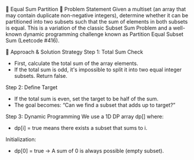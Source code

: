 🧩 Equal Sum Partition
📌 Problem Statement
Given a multiset (an array that may contain duplicate non-negative integers), determine whether it can be partitioned into two subsets such that the sum of elements in both subsets is equal.
This is a variation of the classic Subset Sum Problem and a well-known dynamic programming challenge known as Partition Equal Subset Sum (Leetcode #416).

🧠 Approach & Solution Strategy
Step 1: Total Sum Check
- First, calculate the total sum of the array elements.
- If the total sum is odd, it's impossible to split it into two equal integer subsets. Return false.

Step 2: Define Target
- If the total sum is even, set the target to be half of the sum.
- The goal becomes: “Can we find a subset that adds up to target?”

Step 3: Dynamic Programming
We use a 1D DP array dp[] where:
- dp[i] = true means there exists a subset that sums to i.

Initialization:
- dp[0] = true → A sum of 0 is always possible (empty subset).


